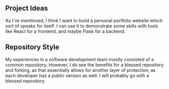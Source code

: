 ## Project Ideas

As I've mentioned, I think I want to build a personal portfolio website which sort of speaks for itself. I can use it to demonstrate some skills with tools like React for a frontend, and maybe Flask for a backend.

## Repository Style

My experiences in a software development team mostly consisted of a common repository. However, I do see the benefits for a blessed repository and forking, as that essentially allows for another layer of protection, as each developer has a public version as well. I will probably go with a blessed repository.
